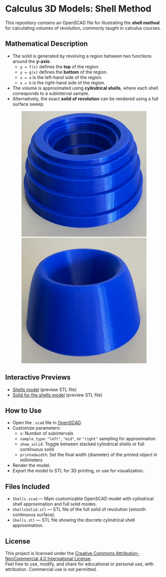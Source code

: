 # Calculus 3D Models: Shell Method

This repository contains an OpenSCAD file for illustrating the **shell method** for calculating volumes of revolution, commonly taught in calculus courses.

## Mathematical Description

- The solid is generated by revolving a region between two functions around the **y-axis**:
  - `y = f(x)` defines the **top** of the region.
  - `y = g(x)` defines the **bottom** of the region.
  - `x = a` is the left-hand side of the region.
  - `x = b` is the right-hand side of the region.
- The volume is approximated using **cylindrical shells**, where each shell corresponds to a subinterval sample.
- Alternatively, the exact **solid of revolution** can be rendered using a full surface sweep.


<p align="center">
  <img src="Shell.jpeg" alt="Shell model" width="400">
  <img src="ShellSolid.jpeg" alt="The solid for the shell model" width="400">
</p>

## Interactive Previews

- [Shells model](Shells.stl) (preview STL file)
- [Solid for the shells model](ShellsSolid.stl) (preview STL file)


## How to Use

- Open the `.scad` file in [OpenSCAD](https://openscad.org/).
- Customize parameters:
  - `n`: Number of subintervals
  - `sample_type`: `"left"`, `"mid"`, or `"right"` sampling for approximation
  - `show_solid`: Toggle between stacked cylindrical shells or full continuous solid
  - `printedwidth`: Set the final width (diameter) of the printed object in millimeters
- Render the model.
- Export the model to STL for 3D printing, or use for visualization.

## Files Included

- `Shells.scad` — Main customizable OpenSCAD model with cylindrical shell approximation and full solid modes.
- `ShellsSolid.stl` — STL file of the full solid of revolution (smooth continuous surface).
- `Shells.stl` — STL file showing the discrete cylindrical shell approximation.

## License

This project is licensed under the [Creative Commons Attribution-NonCommercial 4.0 International License](https://creativecommons.org/licenses/by-nc/4.0/).  
Feel free to use, modify, and share for educational or personal use, with attribution. Commercial use is not permitted.

